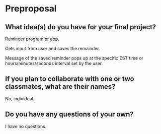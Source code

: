 # Preproposal

## What idea(s) do you have for your final project?

Reminder program or app.

Gets input from user and saves the remainder.

Message of the saved reminder pops up at the specific EST time or hours/minutes/seconds interval set by the user.

## If you plan to collaborate with one or two classmates, what are their names?

No, individual.

## Do you have any questions of your own?

I have no questions.
